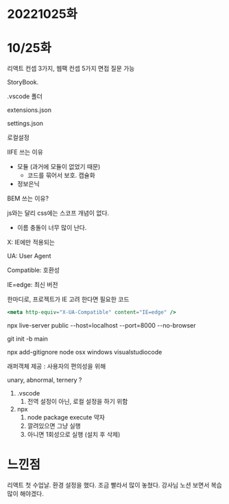 # 20221025화

# 10/25화

리액트 컨셉 3가지, 웹팩 컨셉 5가지 면접 질문 가능

StoryBook.

.vscode 폴더

extensions.json

settings.json

로컬설정

IIFE 쓰는 이유

- 모듈 (과거에 모듈이 없었기 때문)
    - 코드를 묶어서 보호. 캡슐화
- 정보은닉

BEM 쓰는 이유?

js와는 달리 css에는 스코프 개념이 없다.

- 이름 충돌이 너무 많이 난다.

X: IE에만 적용되는

UA: User Agent

Compatible: 호환성

IE=edge: 최신 버전

한마디로, 프로젝트가 IE 고려 한다면 필요한 코드

```jsx
<meta http-equiv="X-UA-Compatible" content="IE=edge" />
```

npx live-server public --host=localhost --port=8000 --no-browser

git init -b main

npx add-gitignore node osx windows visualstudiocode

래퍼객체 제공 : 사용자의 편의성을 위해

unary, abnormal, ternery ?

1. .vscode
    1. 전역 설정이 아닌, 로컬 설정을 하기 위함
2. npx
    1. node package execute 약자
    2. 깔려있으면 그냥 실행
    3. 아니면 1회성으로 실행 (설치 후 삭제)

# 느낀점
리액트 첫 수업날. 환경 설정을 했다. 조금 빨라서 많이 놓쳤다. 강사님 노션 보면서 복습 많이 해야겠다.
